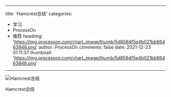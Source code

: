 
---
title: 'Hamcrest总结'
categories: 
 - 学习
 - ProcessOn
 - 推荐
headimg: 'https://img.processon.com/chart_image/thumb/5d8584f5e4b021bb66463848.png'
author: ProcessOn
comments: false
date: 2021-12-23 01:11:37
thumbnail: 'https://img.processon.com/chart_image/thumb/5d8584f5e4b021bb66463848.png'
---

<div>   
<img class="thumb" alt="Hamcrest总结" src="https://img.processon.com/chart_image/thumb/5d8584f5e4b021bb66463848.png" referrerpolicy="no-referrer">
<p>Hamcrest总结</p>  
</div>
            